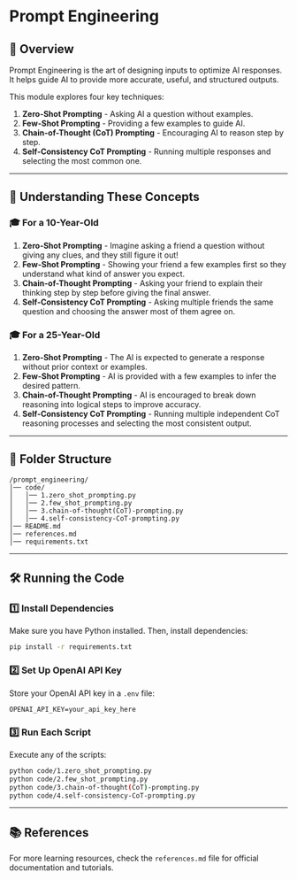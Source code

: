 # Prompt Engineering

## 🚀 Overview

Prompt Engineering is the art of designing inputs to optimize AI responses. It helps guide AI to provide more accurate, useful, and structured outputs.

This module explores four key techniques:
1. **Zero-Shot Prompting** - Asking AI a question without examples.
2. **Few-Shot Prompting** - Providing a few examples to guide AI.
3. **Chain-of-Thought (CoT) Prompting** - Encouraging AI to reason step by step.
4. **Self-Consistency CoT Prompting** - Running multiple responses and selecting the most common one.

---

## 🧠 Understanding These Concepts

### 🎓 For a 10-Year-Old
1. **Zero-Shot Prompting** - Imagine asking a friend a question without giving any clues, and they still figure it out!
2. **Few-Shot Prompting** - Showing your friend a few examples first so they understand what kind of answer you expect.
3. **Chain-of-Thought Prompting** - Asking your friend to explain their thinking step by step before giving the final answer.
4. **Self-Consistency CoT Prompting** - Asking multiple friends the same question and choosing the answer most of them agree on.

### 🎓 For a 25-Year-Old
1. **Zero-Shot Prompting** - The AI is expected to generate a response without prior context or examples.
2. **Few-Shot Prompting** - AI is provided with a few examples to infer the desired pattern.
3. **Chain-of-Thought Prompting** - AI is encouraged to break down reasoning into logical steps to improve accuracy.
4. **Self-Consistency CoT Prompting** - Running multiple independent CoT reasoning processes and selecting the most consistent output.

---

## 📂 Folder Structure

```
/prompt_engineering/
│── code/
│   │── 1.zero_shot_prompting.py
│   │── 2.few_shot_prompting.py
│   │── 3.chain-of-thought(CoT)-prompting.py
│   │── 4.self-consistency-CoT-prompting.py
│── README.md
│── references.md
│── requirements.txt
```

---

## 🛠 Running the Code

### 1️⃣ Install Dependencies
Make sure you have Python installed. Then, install dependencies:
```bash
pip install -r requirements.txt
```

### 2️⃣ Set Up OpenAI API Key
Store your OpenAI API key in a `.env` file:
```
OPENAI_API_KEY=your_api_key_here
```

### 3️⃣ Run Each Script
Execute any of the scripts:
```bash
python code/1.zero_shot_prompting.py
python code/2.few_shot_prompting.py
python code/3.chain-of-thought(CoT)-prompting.py
python code/4.self-consistency-CoT-prompting.py
```

---

## 📚 References
For more learning resources, check the `references.md` file for official documentation and tutorials.
